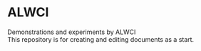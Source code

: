 # ALWCI
Demonstrations and experiments by ALWCI<br>
This repository is for creating and editing documents as a start.
